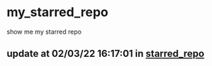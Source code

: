 # my_starred_repo
show me my starred repo

update at 02/03/22 16:17:01 in [starred_repo](./index.html)
---


